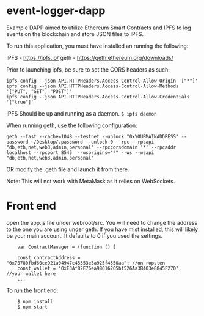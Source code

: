# event-logger-dapp
Example DAPP aimed to utilize Ethereum Smart Contracts and IPFS to log events on the blockchain and store JSON files to IPFS.

To run this application, you must have installed an running the following: 

IPFS - https://ipfs.io/
geth - https://geth.ethereum.org/downloads/

Prior to launching ipfs, be sure to set the CORS headers as such: 

``` 
ipfs config --json API.HTTPHeaders.Access-Control-Allow-Origin '["*"]' 
ipfs config --json API.HTTPHeaders.Access-Control-Allow-Methods '["PUT", "GET", "POST"]' 
ipfs config --json API.HTTPHeaders.Access-Control-Allow-Credentials '["true"]'
```

IPFS Should be up and running as a daemon. 
```$ ipfs daemon ```

When running geth, use the following configuration: 

```geth --fast --cache=1048 --testnet --unlock "0xYOURMAINADDRESS" --password ~/Desktop/.password --unlock 0 --rpc --rpcapi "db,eth,net,web3,admin,personal" --rpccorsdomain '*' --rpcaddr localhost --rpcport 8545  --wsorigins="*" --ws --wsapi "db,eth,net,web3,admin,personal"```

OR modify the .geth file and launch it from there. 

Note: This will not work with MetaMask as it relies on WebSockets. 

# Front end
open the app.js file under webroot/src. You will need to change the address to the one you are using under geth. If you have mist installed, this will likely be your main account. It defaults to 0 if you used the settings. 
```
    var ContractManager = (function () {

	const contractAddress = "0x70780fbd60ce921a04947c45353e5a925f4550aa"; //on ropsten
	const wallet = "0xE3Af82E76ea98616205bf526Aa3B403e8845F270"; //your wallet here
    ...
```

To run the front end:
``` $cd webroot
    $ npm install
    $ npm start
```

